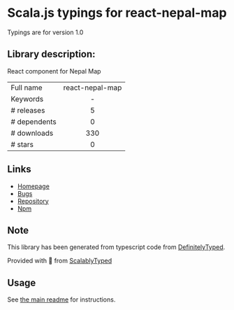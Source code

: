
# Scala.js typings for react-nepal-map

Typings are for version 1.0

## Library description:
React component for Nepal Map

|                    |                 |
| ------------------ | :-------------: |
| Full name          | react-nepal-map |
| Keywords           | - |
| # releases         | 5 |
| # dependents       | 0 |
| # downloads        | 330 |
| # stars            | 0 |

## Links
- [Homepage](https://github.com/keyrunpay/react-nepal-map#readme)
- [Bugs](https://github.com/keyrunpay/react-nepal-map/issues)
- [Repository](https://github.com/keyrunpay/react-nepal-map)
- [Npm](https://www.npmjs.com/package/react-nepal-map)
    


## Note
This library has been generated from typescript code from [DefinitelyTyped](https://definitelytyped.org).

Provided with :purple_heart: from [ScalablyTyped](https://github.com/oyvindberg/ScalablyTyped)

## Usage
See [the main readme](../../readme.md) for instructions.


